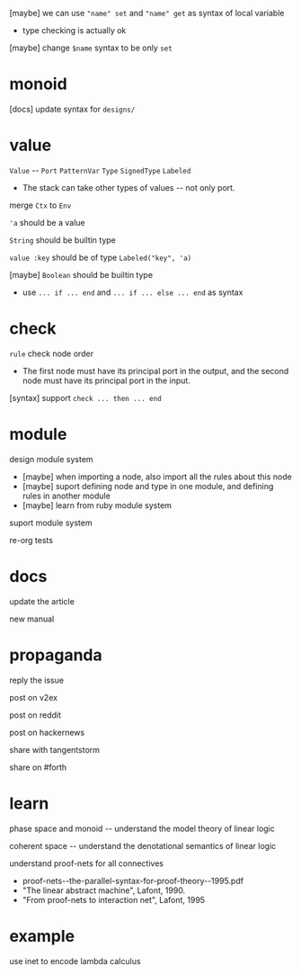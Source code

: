 [maybe] we can use `"name" set` and `"name" get` as syntax of local variable

- type checking is actually ok

[maybe] change `$name` syntax to be only `set`

# monoid

[docs] update syntax for `designs/`

# value

`Value` -- `Port` `PatternVar` `Type` `SignedType` `Labeled`

- The stack can take other types of values -- not only port.

merge `Ctx` to `Env`

`'a` should be a value

`String` should be builtin type

`value :key` should be of type `Labeled("key", 'a)`

[maybe] `Boolean` should be builtin type

- use `... if ... end` and `... if ... else ... end` as syntax

# check

`rule` check node order

- The first node must have its principal port in the output,
  and the second node must have its principal port in the input.

[syntax] support `check ... then ... end`

# module

design module system

- [maybe] when importing a node, also import all the rules about this node
- [maybe] suport defining node and type in one module, and defining rules in another module
- [maybe] learn from ruby module system

suport module system

re-org tests

# docs

update the article

new manual

# propaganda

reply the issue

post on v2ex

post on reddit

post on hackernews

share with tangentstorm

share on #forth

# learn

phase space and monoid -- understand the model theory of linear logic

coherent space -- understand the denotational semantics of linear logic

understand proof-nets for all connectives

- proof-nets--the-parallel-syntax-for-proof-theory--1995.pdf
- "The linear abstract machine", Lafont, 1990.
- "From proof-nets to interaction net", Lafont, 1995

# example

use inet to encode lambda calculus
